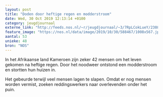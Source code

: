 ```yaml
---
layout: post
title: "Doden door heftige regen en modderstroom"
date: Wed, 30 Oct 2019 12:13:14 +0100
category: jeugdjournaal
externe_link: "http://feeds.nos.nl/~r/jeugdjournaal/~3/7RpLCokLueY/2308301"
feature_image: "https://nos.nl/data/image/2019/10/30/588467/1008x567.jpg"
aantal: 53
unieke: 48
bron: "NOS"
---
```


<p>In het Afrikaanse land Kameroen zijn zeker 42 mensen om het leven gekomen na heftige regen. Door het noodweer ontstond een modderstroom en stortten hun huizen in. </p>
<p>Het gebeurde terwijl veel mensen lagen te slapen. Omdat er nog mensen worden vermist, zoeken reddingswerkers naar overlevenden onder het puin.</p><img src="http://feeds.feedburner.com/~r/jeugdjournaal/~4/7RpLCokLueY" height="1" width="1" alt=""/>

